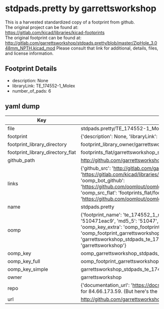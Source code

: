 # stdpads.pretty by garrettsworkshop  
This is a harvested standardized copy of a footprint from github.  
The original project can be found at:  
https://gitlab.com/kicad/libraries/kicad-footprints  
The original footprint can be found at:
http://gitlab.com/garrettsworkshop/stdpads.pretty/blob/master/ZipHole_3.048mm_NPTH.kicad_mod
Please consult that link for additional, details, files, and license information.  
## Footprint Details
* description: None  
* libraryLink: TE_174552-1_Molex  
* number_of_pads: 6  
## yaml dump  
| Key | Value |  
| --- | --- |  
| file | stdpads.pretty/TE_174552-1_Molex.kicad_mod |  
| footprint | {'description': None, 'libraryLink': 'TE_174552-1_Molex', 'number_of_pads': 6} |  
| footprint_library_directory | footprint_library_owner/garrettsworkshop_stdpads.pretty |  
| footprint_library_directory_flat | footprints_flat/garrettsworkshop_stdpads_te_174552_1_molex/working |  
| github_path | http://github.com/garrettsworkshop/stdpads.pretty/blob/master/TE_174552-1_Molex.kicad_mod |  
| links | {'github_src': 'http://gitlab.com/garrettsworkshop/stdpads.pretty/blob/master/ZipHole_3.048mm_NPTH.kicad_mod', 'github_src_repo': 'https://gitlab.com/kicad/libraries/kicad-footprints', 'oomp_bot': 'footprints/garrettsworkshop_stdpads_te_174552_1_molex/working', 'oomp_bot_github': 'https://github.com/oomlout/oomlout_oomp_footprint_bot/tree/main/footprints/garrettsworkshop_stdpads_te_174552_1_molex/working', 'oomp_src_flat': 'footprints_flat/footprints_flat/garrettsworkshop_stdpads_te_174552_1_molex/working', 'oomp_src_flat_github': 'https://github.com/oomlout/oomlout_oomp_footprint_src/tree/main/footprints_flat/garrettsworkshop_stdpads_te_174552_1_molex/working'} |  
| name | stdpads.pretty |  
| oomp | {'footprint_name': 'te_174552_1_molex', 'library_name': 'stdpads', 'md5': '510471eac9db0b73a3b9b2ad45c6eb23', 'md5_10': '510471eac9', 'md5_5': '51047', 'md5_6': '510471', 'oomp_key': 'oomp_garrettsworkshop_stdpads_te_174552_1_molex', 'oomp_key_extra': 'oomp_footprint_garrettsworkshop_stdpads_te_174552_1_molex', 'oomp_key_full': 'oomp_footprint_garrettsworkshop_stdpads_te_174552_1_molex_510471', 'oomp_key_simple': 'garrettsworkshop_stdpads_te_174552_1_molex', 'original_filename': 'stdpads.pretty/TE_174552-1_Molex.kicad_mod', 'owner_name': 'garrettsworkshop'} |  
| oomp_key | oomp_garrettsworkshop_stdpads_te_174552_1_molex |  
| oomp_key_full | oomp_footprint_garrettsworkshop_stdpads_te_174552_1_molex |  
| oomp_key_simple | garrettsworkshop_stdpads_te_174552_1_molex |  
| owner | garrettsworkshop |  
| repo | {'documentation_url': 'https://docs.github.com/rest/overview/resources-in-the-rest-api#rate-limiting', 'message': "API rate limit exceeded for 84.66.173.59. (But here's the good news: Authenticated requests get a higher rate limit. Check out the documentation for more details.)"} |  
| url | http://github.com/garrettsworkshop/stdpads.pretty |  

